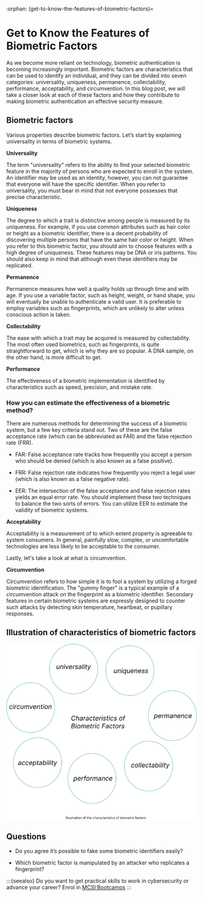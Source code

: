:orphan:
(get-to-know-the-features-of-biometric-factors)=
# Get to Know the Features of Biometric Factors
 
As we become more reliant on technology, biometric authentication is becoming increasingly important. Biometric factors are characteristics that can be used to identify an individual, and they can be divided into seven categories: universality, uniqueness, permanence, collectability, performance, acceptability, and circumvention. In this blog post, we will take a closer look at each of these factors and how they contribute to making biometric authentication an effective security measure.

## Biometric factors

Various properties describe biometric factors. Let’s start by explaining universality in terms of biometric systems.

**Universality**

The term "universality" refers to the ability to find your selected biometric feature in the majority of persons who are expected to enroll in the system. An identifier may be used as an identity, however, you can not guarantee that everyone will have the specific identifier. When you refer to universality, you must bear in mind that not everyone possesses that precise characteristic.

**Uniqueness**

The degree to which a trait is distinctive among people is measured by its uniqueness. For example, if you use common attributes such as hair color or height as a biometric identifier, there is a decent probability of discovering multiple persons that have the same hair color or height. When you refer to this biometric factor, you should aim to choose features with a high degree of uniqueness. These features may be DNA or iris patterns. You should also keep in mind that although even these identifiers may be replicated.

**Permanence**

Permanence measures how well a quality holds up through time and with age. If you use a variable factor, such as height, weight, or hand shape, you will eventually be unable to authenticate a valid user. It is preferable to employ variables such as fingerprints, which are unlikely to alter unless conscious action is taken.

**Collectability**

The ease with which a trait may be acquired is measured by collectability. The most often used biometrics, such as fingerprints, is quite straightforward to get, which is why they are so popular. A DNA sample, on the other hand, is more difficult to get.

**Performance**

The effectiveness of a biometric implementation is identified by characteristics such as speed, precision, and mistake rate.

### How you can estimate the effectiveness of a biometric method?

There are numerous methods for determining the success of a biometric system, but a few key criteria stand out. Two of these are the false acceptance rate (which can be abbreviated as FAR) and the false rejection rate (FRR).

- FAR: False acceptance rate tracks how frequently you accept a person who should be denied (which is also known as a false positive).
  
- FRR: False rejection rate indicates how frequently you reject a legal user (which is also known as a false negative rate).

- EER: The intersection of the false acceptance and false rejection rates yields an equal error rate. You should implement these two techniques to balance the two sorts of errors. You can utilize EER to estimate the validity of biometric systems.

**Acceptability**

Acceptability is a measurement of to which extent property is agreeable to system consumers. In general, painfully slow, complex, or uncomfortable technologies are less likely to be acceptable to the consumer.

Lastly, let's take a look at what is circumvention.

**Circumvention**

Circumvention refers to how simple it is to fool a system by utilizing a forged biometric identification. The "gummy finger" is a typical example of a circumvention attack on the fingerprint as a biometric identifier. Secondary features in certain biometric systems are expressly designed to counter such attacks by detecting skin temperature, heartbeat, or pupillary responses.

## Illustration of characteristics of biometric factors

![alt img](images/biometric-factors.png)

## Questions

- Do you agree it’s possible to fake some biometric identifiers easily?

- Which biometric factor is manipulated by an attacker who replicates a fingerprint?

:::{seealso}
Do you want to get practical skills to work in cybersecurity or advance your career? Enrol in [MCSI Bootcamps](https://www.mosse-institute.com/bootcamps.html)
:::